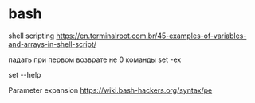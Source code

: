 bash
=========

shell scripting
https://en.terminalroot.com.br/45-examples-of-variables-and-arrays-in-shell-script/

падать при первом возврате не 0 команды
set -ex

set --help

Parameter expansion
https://wiki.bash-hackers.org/syntax/pe